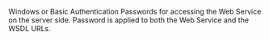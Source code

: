 ﻿Windows or Basic Authentication Passwords for accessing the Web Service on the server side. Password is applied to both the Web Service and the WSDL URLs.